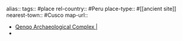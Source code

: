 alias::
tags:: #place
rel-country:: #Peru
place-type:: #[[ancient site]]
nearest-town:: #Cusco
map-url::

- [Qenqo Archaeological Complex |](https://www.cuscoperu.com/en/travel/cusco/archaeological-centers/qenqo/)
-
